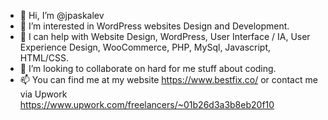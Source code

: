 - 👋 Hi, I’m @jpaskalev
- 👀 I’m interested in WordPress websites Design and Development.
- 🌱 I can help with Website Design, WordPress, User Interface / IA, User Experience Design, WooCommerce, PHP, MySql, Javascript, HTML/CSS.
- 💞️ I’m looking to collaborate on hard for me stuff about coding.
- 📫 You can find me at my website https://www.bestfix.co/ or contact me via Upwork https://www.upwork.com/freelancers/~01b26d3a3b8eb20f10

<!---
jpaskalev/jpaskalev is a ✨ special ✨ repository because its `README.md` (this file) appears on your GitHub profile.
You can click the Preview link to take a look at your changes.
--->
